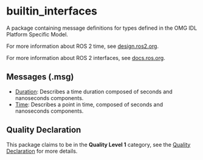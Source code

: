 # builtin_interfaces
A package containing message definitions for types defined in the OMG IDL Platform Specific Model.

For more information about ROS 2 time, see [design.ros2.org](https://design.ros2.org/articles/clock_and_time.html).

For more information about ROS 2 interfaces, see [docs.ros.org](https://docs.ros.org/en/rolling/Concepts/About-ROS-Interfaces.html).

## Messages (.msg)
* [Duration](msg/Duration.msg): Describes a time duration composed of seconds and nanoseconds components.
* [Time](msg/Time.msg): Describes a point in time, composed of seconds and nanoseconds components.

## Quality Declaration
This package claims to be in the **Quality Level 1** category, see the [Quality Declaration](QUALITY_DECLARATION.md) for more details.

